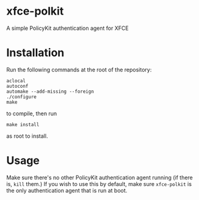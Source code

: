xfce-polkit
===========

A simple PolicyKit authentication agent for XFCE

# Installation
Run the following commands at the root of the repository:
```
aclocal
autoconf
automake --add-missing --foreign
./configure
make
```
to compile, then run
```
make install
```
as root to install.

# Usage
Make sure there's no other PolicyKit authentication agent running (if there is, `kill` them.)
If you wish to use this by default, make sure `xfce-polkit` is the only authentication agent that is run at boot.
